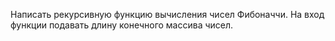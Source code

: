 Написать рекурсивную функцию вычисления чисел Фибоначчи.
На вход функции подавать длину конечного массива чисел.